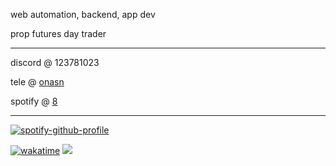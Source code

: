 web automation, backend, app dev

prop futures day trader

------

discord @ 123781023

tele @ [onasn](https://t.me/onasn)

spotify @ [8](https://open.spotify.com/user/r4w4u8ustl8sdu5z4oqhqhd7q)

------

[![spotify-github-profile](https://spotify-github-profile.vercel.app/api/view?uid=r4w4u8ustl8sdu5z4oqhqhd7q&cover_image=true&theme=natemoo-re&show_offline=false&background_color=000000&interchange=false&bar_color=ffffff&bar_color_cover=true)](https://spotify-github-profile.vercel.app/api/view?uid=r4w4u8ustl8sdu5z4oqhqhd7q&redirect=true)

[![wakatime](https://wakatime.com/badge/user/9589ae4b-a477-4b97-8d5a-9664bffc322d.svg)](https://wakatime.com/@9589ae4b-a477-4b97-8d5a-9664bffc322d) ![](https://komarev.com/ghpvc/?username=8pz)
